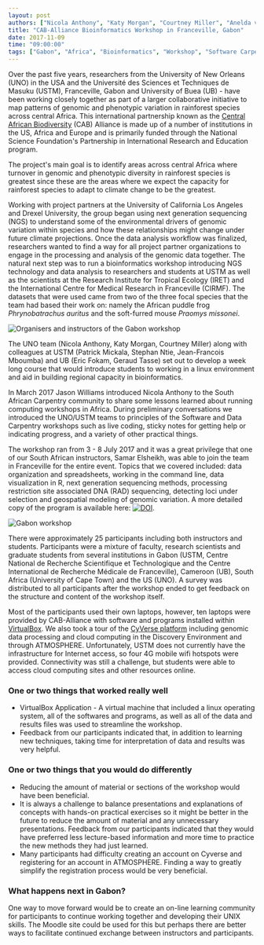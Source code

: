 ```yaml
---
layout: post
authors: ["Nicola Anthony", "Katy Morgan", "Courtney Miller", "Anelda van der Walt"]
title: "CAB-Alliance Bioinformatics Workshop in Franceville, Gabon"
date: 2017-11-09
time: "09:00:00"
tags: ["Gabon", "Africa", "Bioinformatics", "Workshop", "Software Carpentry"]
---
```


Over the past five years, researchers from the University of New Orleans (UNO) in the USA and the Université des Sciences et 
Techniques de Masuku (USTM), Franceville, Gabon and University of Buea (UB) - 
have been working closely together as part of a larger collaborative initiative to map patterns of genomic 
and phenotypic variation in rainforest species across central Africa. This international partnership known as 
the [Central African Biodiversity](http://www.caballiance.org) (CAB) Alliance is made up of a number of 
institutions in the US, Africa and Europe and is primarily funded through the National Science 
Foundation's Partnership in International Research and Education program. 

The project's main goal is to identify areas across central Africa where turnover in genomic and phenotypic 
diversity in rainforest species is greatest since these are the areas where we expect the capacity 
for rainforest species to adapt to climate change to be the greatest. 

Working with project partners at the University of California Los Angeles and Drexel University, the group began using next 
generation sequencing (NGS) to understand some of the environmental drivers of genomic variation within species 
and how these relationships might change under future climate projections. Once the data analysis workflow was finalized, 
researchers wanted to find a way for all project partner organizations to engage in the processing and analysis of the 
genomic data together. The natural next step was to run a bioinformatics workshop introducing NGS technology and data 
analysis to researchers and students at USTM as well as the scientists at the Research Institute for Tropical Ecology 
(IRET) and the International Centre for Medical Research in Franceville (CIRMF). The datasets that were used came from 
two of the three focal species that the team had based their work on: namely the African puddle frog _Phrynobatrachus auritus_ 
and the soft-furred mouse _Praomys missonei_. 

![Organisers and instructors of the Gabon workshop](/files/2017/11/gabon_instructors.jpg)

The UNO team (Nicola Anthony, Katy Morgan, Courtney Miller) along with colleagues at USTM (Patrick Mickala, Stephan Ntie, 
Jean-Francois Mboumba) and UB (Eric Fokam, Geraud Tasse) set out to develop a week long course that would introduce 
students to working in a linux environment and aid in building regional capacity in bioinformatics.

In March 2017 Jason Williams introduced Nicola Anthony to the South African Carpentry community to share some lessons learned 
about running computing workshops in Africa. During preliminary conversations we introduced the UNO/USTM teams to principles of 
the Software and Data Carpentry workshops such as live coding, sticky notes for getting help or indicating progress, 
and a variety of other practical things. 

The workshop ran from 3 - 8 July 2017 and it was a great privilege that one of our South African instructors, Samar Elsheikh, 
was able to join the team in Franceville for the entire event. Topics that we covered included: data organization and spreadsheets, 
working in the command line, data visualization in R, next generation sequencing methods, processing restriction site associated 
DNA (RAD) sequencing, detecting loci under selection and geospatial modeling of genomic variation. A more detailed copy of 
the program is available here: [![DOI](https://zenodo.org/badge/DOI/10.5281/zenodo.1044057.svg)](https://doi.org/10.5281/zenodo.1044057).

![Gabon workshop](/files/2017/11/gabon_workshop.jpg)

There were approximately 25 participants including both instructors and students. Participants were a mixture of faculty, 
research scientists and graduate students from several institutions in Gabon (USTM, Centre National de Recherche Scientifique 
et Technologique and the Centre International de Recherche Médicale de Franceville), Cameroon (UB), South Africa (University of 
Cape Town) and the US (UNO). A survey was distributed to all participants after the workshop ended to get feedback 
on the structure and content of the workshop itself.  

Most of the participants used their own laptops, however, ten laptops were provided by CAB-Alliance with software and 
programs installed within [VirtualBox](https://www.virtualbox.org). We also took a tour of the 
[CyVerse platform](http://www.cyverse.org/) including genomic data processing and cloud computing in the Discovery 
Environment and through ATMOSPHERE. Unfortunately, USTM does not currently have the infrastructure for Internet access, 
so four 4G mobile wifi hotspots were provided. Connectivity was still a challenge, but students were able to access 
cloud computing sites and other resources online.

### One or two things that worked really well

* VirtualBox Application - A virtual machine that included a linux operating system, all of the softwares and programs, as well as all of the data and results files was used to streamline the workshop. 
* Feedback from our participants indicated that, in addition to learning new techniques, taking time for interpretation of data and results was very helpful.

### One or two things that you would do differently

* Reducing the amount of material or sections of the workshop would have been beneficial. 
* It is always a challenge to balance presentations and explanations of concepts with hands-on practical exercises so it might be better in the future to reduce the amount of material and any unnecessary presentations. Feedback from our participants indicated that they would have preferred less lecture-based information and more time to practice the new methods they had just learned. 
* Many participants had difficulty creating an account on Cyverse and registering for an account in ATMOSPHERE. Finding a way to greatly simplify the registration process would be very beneficial. 

### What happens next in Gabon?

One way to move forward would be to create an on-line learning community for participants to continue working together and developing their UNIX skills. The Moodle site could be used for this but perhaps there are better ways to facilitate continued exchange between instructors and participants. 



